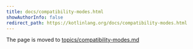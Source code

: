 ```yaml
---
title: docs/compatibility-modes.html
showAuthorInfo: false
redirect_path: https://kotlinlang.org/docs/compatibility-modes.html
---
```


The page is moved to [topics/compatibility-modes.md](docs/topics/compatibility-modes.md)
